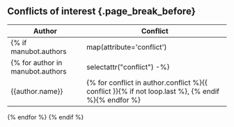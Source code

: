 ## Conflicts of interest {.page_break_before}

|Author|Conflict|
|---|---|
{% if manubot.authors|map(attribute='conflict')|select|max -%}
{% for author in manubot.authors|selectattr("conflict") -%}
|{{author.name}}|{% for conflict in author.conflict %}{{ conflict }}{% if not loop.last %}, {% endif %}{% endfor %}|
{% endfor %}
{% endif %}
